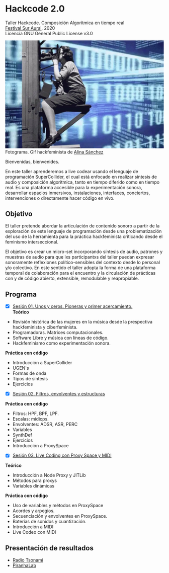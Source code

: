 # Hackcode 2.0

Taller Hackcode. Composición Algorítmica en tiempo real  
[Festival Sur Aural](https://suraural.org/talleres), 2020   
Licencia GNU General Public License v3.0  
  

![portada](https://github.com/MarianneTeixido/hackcode2.0/blob/master/img/01.jpg)
Fotograma. Gif hackfeminista de [Alina Sánchez](https://giphy.com/gifs/artist-alinasanchez-hackfeministas-idSEtVpsq0zpzKIhW1/fullscreen)

Bienvenidas, bienvenides.

En este taller aprenderemos a live codear usando el lenguaje de programación SuperCollider, el cual está enfocado en realizar síntesis de audio y composición algorítmica, tanto en tiempo diferido como en tiempo real. Es una plataforma accesible para la experimentación sonora, desarrollar espacios inmersivos, instalaciones, interfaces, conciertos, intervenciones o directamente hacer código en vivo. 

## Objetivo

El taller  pretende abordar la articulación de contenido sonoro a partir de la exploración de este lenguaje de programación desde una problematización del uso de la herramienta para la práctica hackfeminista criticando desde el feminismo interseccional. 

El objetivo es crear un micro-set incorporando síntesis de audio, patrones y muestras de audio para que lxs participantxs del taller puedan expresar sonoramente reflexiones político-sensibles del contexto desde lo personal y/o colectivo. En este sentido el taller adopta la forma de una plataforma temporal de colaboración para el encuentro y la circulación de prácticas con y de código abierto, extensible, remodulable y reapropiable. 


## Programa 

- [x] [Sesión 01. Unos y ceros. Pioneras y primer acercamiento.](https://github.com/MarianneTeixido/hackcode2.0/tree/master/sesion01/README.md)  
__Teórico__
- Revisión histórica de las mujeres en la música desde la prespectiva hackfeminista y ciberfeminista. 
- Programadoras. Matrices computacionales. 
- Software Libre y música con líneas de código.
- Hackfeminismo como experimentación sonora.  

__Práctica con código__
- Introducción a SuperCollider
- UGEN's
- Formas de onda
- Tipos de síntesis
- Ejercicios



- [x] [Sesión 02. Filtros, envolventes y estructuras](https://github.com/MarianneTeixido/hackcode2.0/tree/master/sesion02/README.md)  

__Práctica con código__
- Filtros: HPF, BPF, LPF.
- Escalas: midicps.
- Envolventes: ADSR, ASR, PERC
- Variables
- SynthDef
- Ejercicios
- Introducción a ProxySpace


- [x] [Sesión 03. Live Coding con Proxy Space y MIDI](https://github.com/MarianneTeixido/hackcode2.0/tree/master/sesion03/README.md)  

__Teórico__
- Introducción a Node Proxy y JITLib
- Métodos para proxys
- Variables dinámicas
 
__Práctica con código__
- Uso de variables y métodos en ProxySpace
- Acordes y arpegios.
- Secuenciación y envolventes en ProxySpace. 
- Baterías de sonidos y cuantización. 
- Introducción a MIDI
- Live Codeo con MIDI

## Presentación de resultados

- [Radio Tsonami](http://radiotsonami.org/) 
- [PiranhaLab](http://piranhalab.cc/) 




